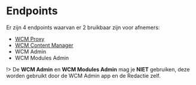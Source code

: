 # Endpoints

Er zijn 4 endpoints waarvan er 2 bruikbaar zijn voor afnemers: 

* [WCM Proxy](/wcmv4/content/endpoint-proxy) 
* [WCM Content Manager](/wcmv4/content/endpoint-content-manager)
* WCM Admin
* WCM Modules Admin

!> De **WCM Admin** en **WCM Modules Admin** mag je **NIET** gebruiken, deze worden gebruikt door de WCM Admin app en de Redactie zelf.


